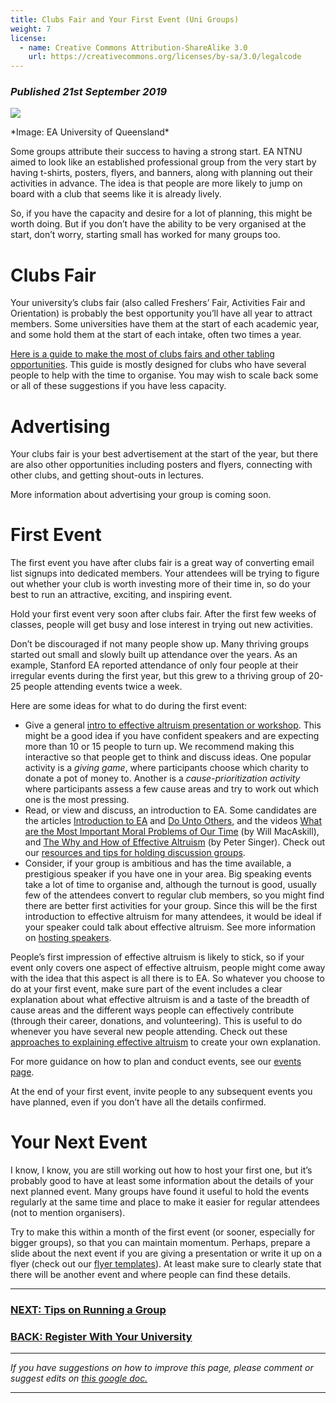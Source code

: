 ```yaml
---
title: Clubs Fair and Your First Event (Uni Groups)
weight: 7
license:
  - name: Creative Commons Attribution-ShareAlike 3.0
    url: https://creativecommons.org/licenses/by-sa/3.0/legalcode
---
```

### *Published 21st September 2019*

<p class="large_image_wrapper">
<img src="/img/startuq.jpg" />
</p>
*Image: EA University of Queensland*

Some groups attribute their success to having a strong start. EA NTNU aimed to look like an established professional group from the very start by having t-shirts, posters, flyers, and banners, along with planning out their activities in advance. The idea is that people are more likely to jump on board with a club that seems like it is already lively. 

So, if you have the capacity and desire for a lot of planning, this might be worth doing. But if you don’t have the ability to be very organised at the start, don’t worry, starting small has worked for many groups too. 

# Clubs Fair

Your university’s clubs fair (also called Freshers’ Fair, Activities Fair and Orientation) is probably the best opportunity you’ll have all year to attract members. Some universities have them at the start of each academic year, and some hold them at the start of each intake, often two times a year. 

<a target="_blank_" href="/events/clubs-fair/">Here is a guide to make the most of clubs fairs and other tabling opportunities</a>. This guide is mostly designed for clubs who have several people to help with the time to organise. You may wish to scale back some or all of these suggestions if you have less capacity. 

# Advertising

Your clubs fair is your best advertisement at the start of the year, but there are also other opportunities including posters and flyers, connecting with other clubs, and getting shout-outs in lectures. 

More information about advertising your group is coming soon. 

# First Event

The first event you have after clubs fair is a great way of converting email list signups into dedicated members. Your attendees will be trying to figure out whether your club is worth investing more of their time in, so do your best to run an attractive, exciting, and inspiring event.

Hold your first event very soon after clubs fair. After the first few weeks of classes, people will get busy and lose interest in trying out new activities. 

Don’t be discouraged if not many people show up. Many thriving groups started out small and slowly built up attendance over the years. As an example, Stanford EA reported attendance of only four people at their irregular events during the first year, but this grew to a thriving group of 20-25 people attending events twice a week. 

Here are some ideas for what to do during the first event:

* Give a general <a target="_blank" href="/events/intro/">intro to effective altruism presentation or workshop</a>. This might be a good idea if you have confident speakers and are expecting more than 10 or 15 people to turn up. We recommend making this interactive so that people get to think and discuss ideas. One popular activity is a *giving game*, where participants choose which charity to donate a pot of money to. Another is a *cause-prioritization activity* where participants assess a few cause areas and try to work out which one is the most pressing.
* Read, or view and discuss, an introduction to EA. Some candidates are the articles <a target="_blank" href="https://www.effectivealtruism.org/articles/introduction-to-effective-altruism/">Introduction to EA</a> and <a target="_blank" href="https://www.effectivealtruism.org/articles/efficient-charity-do-unto-others/">Do Unto Others</a>, and the videos <a target="_blank" href="https://www.ted.com/talks/will_macaskill_how_can_we_do_the_most_good_for_the_world/up-next?language=en">What are the Most Important Moral Problems of Our Time</a> (by Will MacAskill), and <a target="_blank" href="https://www.ted.com/talks/peter_singer_the_why_and_how_of_effective_altruism/up-next?language=en">The Why and How of Effective Altruism</a> (by Peter Singer). Check out our <a target="_blank" href="/events/discussions/">resources and tips for holding discussion groups</a>.
* Consider, if your group is ambitious and has the time available, a prestigious speaker if you have one in your area. Big speaking events take a lot of time to organise and, although the turnout is good, usually few of the attendees convert to regular club members, so you might find there are better first activities for your group. Since this will be the first introduction to effective altruism for many attendees, it would be ideal if your speaker could talk about effective altruism. See more information on <a target="_blank" href="/events/speaker/">hosting speakers</a>. 

People’s first impression of effective altruism is likely to stick, so if your event only covers one aspect of effective altruism, people might come away with the idea that this aspect is all there is to EA. So whatever you choose to do at your first event, make sure part of the event includes a clear explanation about what effective altruism is and a taste of the breadth of cause areas and the different ways people can effectively contribute (through their career, donations, and volunteering). This is useful to do whenever you have several new people attending. Check out these <a target="_blank" href="/learn/articles/what-to-say/">approaches to explaining effective altruism</a> to create your own explanation. 

For more guidance on how to plan and conduct events, see our <a target="_blank" href="/events/">events page</a>. 

At the end of your first event, invite people to any subsequent events you have planned, even if you don’t have all the details confirmed. 

# Your Next Event

I know, I know, you are still working out how to host your first one, but it’s probably good to have at least some information about the details of your next planned event. Many groups have found it useful to hold the events regularly at the same time and place to make it easier for regular attendees (not to mention organisers).  

Try to make this within a month of the first event (or sooner, especially for bigger groups), so that you can maintain momentum. Perhaps, prepare a slide about the next event if you are giving a presentation or write it up on a flyer (check out our <a target=
"_blank" href="/graphics/editable-graphics/">flyer templates</a>). At least make sure to clearly state that there will be another event and where people can find these details. 

<hr>

### [NEXT: Tips on Running a Group](/tips/)

### [BACK: Register With Your University](/start/register-uni/)

<hr>

*If you have suggestions on how to improve this page, please comment or suggest edits on* <a target="_blank" href="https://docs.google.com/document/d/1NGQtCfF2pghekDL3jZxLsCiWZjMASvOAzmuMGhGVTbo/edit?usp=sharing">*this google doc.*</a>

<hr>